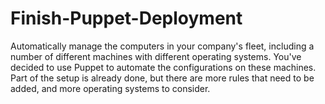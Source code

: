 # Finish-Puppet-Deployment
Automatically manage the computers in your company's fleet, including a number of different machines with different operating systems. You've decided to use Puppet to automate the configurations on these machines. Part of the setup is already done, but there are more rules that need to be added, and more operating systems to consider.
